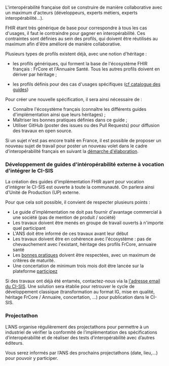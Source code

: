 L'interopérabilité française doit se construire de manière collaborative avec un maximum d'acteurs (développeurs, experts métiers, experts interopérabilité...).

FHIR étant très générique de base pour correspondre à tous les cas d'usages, il faut le contraindre pour gagner en interopérabilité. Ces contraintes sont définies au sein des profils, qui doivent être réutilisés au maximum afin d'être amélioré de manière collaborative.

Plusieurs types de profils existent déjà, avec une notion d'héritage :

* les profils génériques, qui forment la base de l'écosystème FHIR français : FrCore et l'Annuaire Santé. Tous les autres profils doivent en dériver par héritage ;

* les profils définis pour des cas d'usages spécifiques ([cf catalogue des guides](https://interop.esante.gouv.fr/ig/fhir))

Pour créer une nouvelle spécification, il sera ainsi nécessaire de :

* Connaître l'écosystème français (connaître les différents guides d'implémentation ainsi que leurs héritages) ;
* Maîtriser les bonnes pratiques définies dans ce guide ;
* Utiliser GitHub (poster des issues ou des Pull Requests) pour diffusion des travaux en open source.

Si un sujet n'est pas encore traité en France, il est possible de proposer un nouveau sujet de travail pour poster un nouveau volet dans le cadre d'interopérabilité français en suivant la [démarche d'élaboration](https://esante.gouv.fr/offres-services/ci-sis/demarche-elaboration).

### Développement de guides d'intéropérabilité externe à vocation d'intégrer le CI-SIS

La création des guides d'implémentation FHIR ayant pour vocation d'intégrer le CI-SIS est ouverte à toute la communauté. On parlera ainsi d'Unité de Production (UP) externe.

Pour que cela soit possible, il convient de respecter plusieurs points :

* Le guide d'implémentation ne doit pas fournir d'avantage commercial à une société (pas de mention de produit / société)
* Les travaux doivent être menés en groupe de travail ouverts à n'importe quel participant
* L'ANS doit être informé de ces travaux avant leur début
* Les travaux doivent être en cohérence avec l'écosystème : pas de chevauchement avec l'existant, héritage des profils FrCore, annuaire santé
* Les <a href="bonnes_pratiques_modeler.html">bonnes pratiques</a> doivent être respectées, avec un maximum de critères de maturité.
* Une concertation de minimum trois mois doit être lancée sur la plateforme [participez](https://participez.esante.gouv.fr)

Si des travaux ont déjà été entamés, contactez-nous via la [l'adresse email du CI-SIS](ci-sis@esante.gouv.fr). Une solution sera établie pour retrouver le cycle de développement classique (transformation au format IG, mise en qualité, héritage FrCore / Annuaire, concertation, ...) pour publication dans le CI-SIS.

### Projectathon

L’ANS organise régulièrement des projectathons pour permettre à un industriel de vérifier la conformité de l’implémentation des spécifications d’interopérabilité et de réaliser des tests d’interopérabilité  avec d’autres éditeurs.

Vous serez informés par l’ANS des prochains projectathons (date, lieu,…) pour pouvoir y participer.